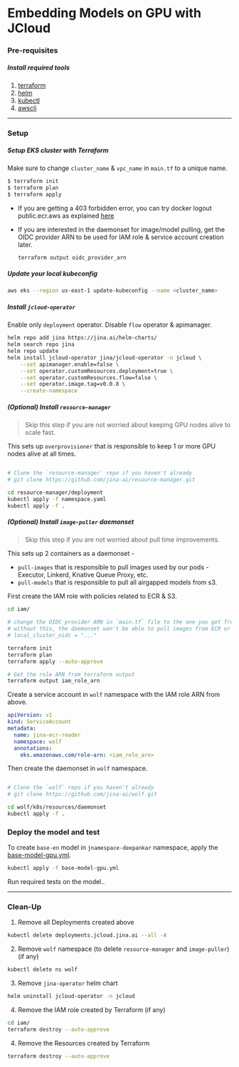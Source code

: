 # Embedding Models on GPU with JCloud

### Pre-requisites

##### Install required tools

1. [terraform](https://learn.hashicorp.com/tutorials/terraform/install-cli)
2. [helm](https://helm.sh/docs/intro/install/)
3. [kubectl](https://kubernetes.io/docs/tasks/tools/install-kubectl/)
4. [awscli](https://docs.aws.amazon.com/cli/latest/userguide/install-cliv2.html)

---

### Setup

##### Setup EKS cluster with Terraform

Make sure to change `cluster_name` & `vpc_name` in `main.tf` to a unique name. 

```bash
$ terraform init
$ terraform plan
$ terraform apply
```

- If you are getting a 403 forbidden error, you can try docker logout public.ecr.aws as explained [here](https://docs.aws.amazon.com/AmazonECR/latest/public/public-troubleshooting.html)


- If you are interested in the daemonset for image/model pulling, get the OIDC provider ARN to be used for IAM role & service account creation later.

  ```bash
  terraform output oidc_provider_arn
  ```

##### Update your local kubeconfig

```bash
aws eks --region us-east-1 update-kubeconfig --name <cluster_name>
```

##### Install `jcloud-operator`

Enable only `deployment` operator. Disable `flow` operator & apimanager. 

```bash
helm repo add jina https://jina.ai/helm-charts/
helm search repo jina
helm repo update
helm install jcloud-operator jina/jcloud-operator -n jcloud \
    --set apimanager.enable=false \
    --set operator.customResources.deployment=true \
    --set operator.customResources.flow=false \
    --set operator.image.tag=v0.0.8 \
    --create-namespace
```

##### (Optional) Install `resource-manager` 

> Skip this step if you are not worried about keeping GPU nodes alive to scale fast.

This sets up `overprovisioner` that is responsible to keep 1 or more GPU nodes alive at all times.

```bash

# Clone the `resource-manager` repo if you haven't already
# git clone https://github.com/jina-ai/resource-manager.git

cd resource-manager/deployment
kubectl apply -f namespace.yaml
kubectl apply -f .
```

##### (Optional) Install `image-puller` daemonset 

> Skip this step if you are not worried about pull time improvements.

This sets up 2 containers as a daemonset -

- `pull-images` that is responsible to pull images used by our pods - Executor, Linkerd, Knative Queue Proxy, etc. 
- `pull-models` that is responsible to pull all airgapped models from s3.


First create the IAM role with policies related to ECR & S3.

```bash
cd iam/

# change the OIDC provider ARN in `main.tf` file to the one you got from terraform output
# without this, the daemonset won't be able to pull images from ECR or models from S3
# local_cluster_oidc = "..."

terraform init
terraform plan
terraform apply --auto-approve

# Get the role ARN from terraform output
terraform output iam_role_arn
```

Create a service account in `wolf` namespace with the IAM role ARN from above.

```yaml
apiVersion: v1
kind: ServiceAccount
metadata:
  name: jina-ecr-reader
  namespace: wolf
  annotations:
    eks.amazonaws.com/role-arn: <iam_role_arn>
```

Then create the daemonset in `wolf` namespace.

```bash

# Clone the `wolf` repo if you haven't already
# git clone https://github.com/jina-ai/wolf.git

cd wolf/k8s/resources/daemonset 
kubectl apply -f .
```

### Deploy the model and test

To create `base-en` model in `jnamespace-deepankar` namespace, apply the [base-model-gpu.yml](base-model-gpu.yml).

```bash
kubectl apply -f base-model-gpu.yml
```

Run required tests on the model.. 

---

### Clean-Up


1. Remove all Deployments created above

```bash
kubectl delete deployments.jcloud.jina.ai --all -A
```


2. Remove `wolf` namespace (to delete `resource-manager` and `image-puller`) (if any)

```bash
kubectl delete ns wolf
```

3. Remove `jina-operator` helm chart

```bash
helm uninstall jcloud-operator -n jcloud
```

4. Remove the IAM role created by Terraform (if any)

```bash
cd iam/
terraform destroy --auto-approve
```


4. Remove the Resources created by Terraform

```bash
terraform destroy --auto-approve
```
